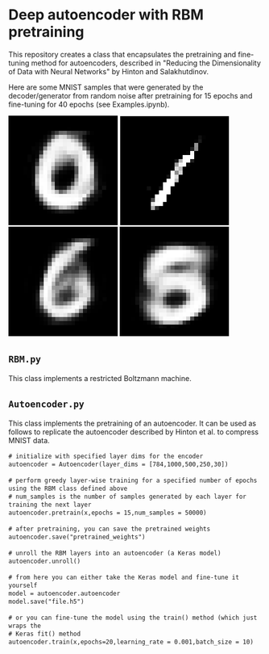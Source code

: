 # Deep autoencoder with RBM pretraining

This repository creates a class that encapsulates the pretraining and fine-tuning method for autoencoders, described in "Reducing the Dimensionality of Data with Neural Networks" by Hinton and Salakhutdinov.  

Here are some MNIST samples that were generated by the decoder/generator from random noise after pretraining for 15 epochs and fine-tuning for 40 epochs (see Examples.ipynb).

![0](./images/generated_keras_40_epochs_0.png "0")
![0](./images/generated_keras_40_epochs_1.png "0")
![0](./images/generated_keras_40_epochs_6.png "0")
![0](./images/generated_keras_40_epochs_8.png "0")

## ```RBM.py```

This class implements a restricted Boltzmann machine.

## ```Autoencoder.py```

This class implements the pretraining of an autoencoder. It can be used as follows to replicate the autoencoder described by Hinton et al. to compress MNIST data.

    # initialize with specified layer dims for the encoder  
    autoencoder = Autoencoder(layer_dims = [784,1000,500,250,30])

    # perform greedy layer-wise training for a specified number of epochs using the RBM class defined above
    # num_samples is the number of samples generated by each layer for training the next layer  
    autoencoder.pretrain(x,epochs = 15,num_samples = 50000)    

    # after pretraining, you can save the pretrained weights
    autoencoder.save("pretrained_weights")

    # unroll the RBM layers into an autoencoder (a Keras model)
    autoencoder.unroll()

    # from here you can either take the Keras model and fine-tune it yourself
    model = autoencoder.autoencoder
    model.save("file.h5")

    # or you can fine-tune the model using the train() method (which just wraps the 
    # Keras fit() method
    autoencoder.train(x,epochs=20,learning_rate = 0.001,batch_size = 10)



    
